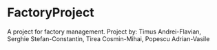 # FactoryProject
 A project for factory management. Project by: Timus Andrei-Flavian, Serghie Stefan-Constantin, Tirea Cosmin-Mihai, Popescu Adrian-Vasile
